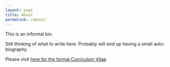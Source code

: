 ```yaml
---
layout: page
title: About
permalink: /about/
---
```


This is an informal bio.

Still thinking of what to write here. Probably will end up having a small auto-biography.

Please visit [here for the formal Curriculum Vitae](/resume)
